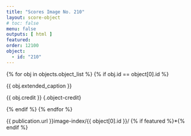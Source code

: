 ```yaml
---
title: "Scores Image No. 210"
layout: score-object
# toc: false
menu: false
outputs: [ html ]
featured: 
order: 12100
object:
  - id: "210"
---
```


{% for obj in objects.object_list %}
{% if obj.id == object[0].id %}

{{ obj.extended_caption }}

{{ obj.credit }} {.object-credit}

{% endif %}
{% endfor %}

<div class="object-credit object-url is-print-only">

{{ publication.url }}image-index/{{ object[0].id }}/ {% if featured %}*{% endif %}

</div>
